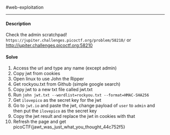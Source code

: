 #web-exploitation
<hr>

#### Description

Check the admin scratchpad! `https://jupiter.challenges.picoctf.org/problem/58210/` or http://jupiter.challenges.picoctf.org:58210

#### Solve
1.  Access the url and type any name (except admin)
2. Copy jwt from cookies
3. Open linux to use John the Ripper
4. Get rockyou.txt from Github (simple google search)
5. Copy jwt to a new txt file called jwt.txt
6. Run `john jwt.txt --wordlist=rockyou.txt --format=HMAC-SHA256`
7. Get `ilovepico` as the secret key for the jwt
8. Go to `jwt.io`  and paste the jwt, change payload of `user` to `admin` and then put the `ilovepico` as the secret key
9. Copy the jwt result and replace the jwt in cookies with that
10. Refresh the page and get picoCTF{jawt_was_just_what_you_thought_44c752f5}